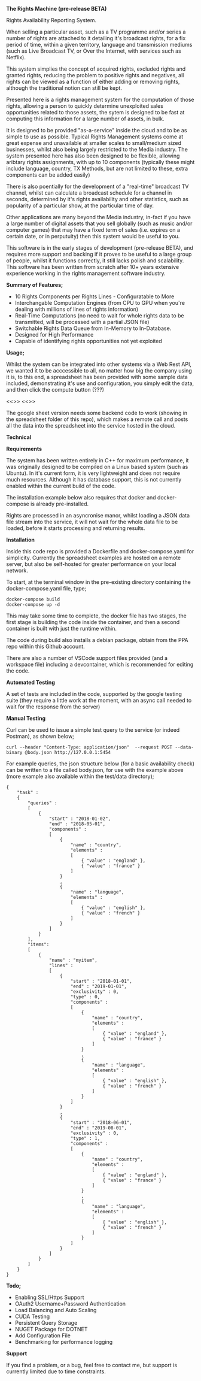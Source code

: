 <b>The Rights Machine (pre-release BETA)</b>

Rights Availability Reporting System.

When selling a particular asset, such as a TV programme and/or series a number of rights are attached to it detailing it's broadcast rights, for a fix period of time, within a given territory, language and transmission mediums (such as Live Broadcast TV, or Over the Internet, with services such as Netflix).

This system simplies the concept of acquired rights, excluded rights and granted rights, reducing the problem to positive rights and negatives, all rights can be viewed as a function of either adding or removing rights, although the traditional notion can still be kept.

Presented here is a rights management system for the computation of those rights, allowing a person to quickly determine unexploited sales opportunities related to those assets, the sytem is designed to be fast at computing this information for a large number of assets, in bulk.

It is designed to be provided "as-a-service" inside the cloud and to be as simple to use as possible.  Typical Rights Management systems come at great expense and unavailable at smaller scales to small/medium sized businesses, whilst also being largely restricted to the Media industry.  The system presented here has also been designed to be flexible, allowing aribtary rights assignments, with up to 10 components (typically these might include language, country, TX Methods, but are not limited to these, extra components can be added easily)

There is also poentially for the development of a "real-time" broadcast TV channel, whilst can calculate a broadcast schedule for a channel in seconds, determined by it's rights availability and other statistics, such as popularity of a particular show, at the particular time of day.

Other applications are many beyond the Media industry, in-fact if you have a large number of digital assets that you sell globally (such as music and/or computer games) that may have a fixed term of sales (i.e. expires on a certain date, or in perputuity) then this system would be useful to you.

This software is in the early stages of development (pre-release BETA), and requires more support and backing if it proves to be useful to a large group of people, whilst it functions correctly, it still lacks polish and scalability.  This software has been written from scratch after 10+ years extensive experience working in the rights management software industry.

<b>Summary of Features;</b>

- 10 Rights Components per Rights Lines - Configuratable to More
- Interchangable Computation Engines (from CPU to GPU when you're dealing with millions of lines of rights information)
- Real-Time Computations (no need to wait for whole rights data to be transmitted, will be processed with a partial JSON file)
- Switchable Rights Data Queue from In-Memory to In-Database.
- Designed for High Performance
- Capable of identifying rights opportunities not yet exploited

<b>Usage;</b>

Whilst the system can be integrated into other systems via a Web Rest API, we wanted it to be acccessible to all, no matter how big the company using it is, to this end, a spreadsheet has been provided with some sample data included, demonstrating it's use and configuration, you simply edit the data, and then click the compute button (???)

<<<google sheets link>>>
<<<excel link>>>

The google sheet version needs some backend code to work (showing in the spreadsheet folder of this repo), which makes a remote call and posts all the data into the spreadsheet into the service hosted in the cloud.

<b>Technical</b>

<b>Requirements</b>

The system has been written entirely in C++ for maximum performance, it was originally designed to be compiled on a Linux based system (such as Ubuntu).  In it's current form, it is very lightweight and does not require much resources.  Although it has database support, this is not currently enabled within the current build of the code.

The installation example below also requires that docker and docker-compose is already pre-installed.

Rights are processed in an asyncronise manor, whilst loading a JSON data file stream into the service, it will not wait for the whole data file to be loaded, before it starts processing and returning results.

<b>Installation</b>

Inside this code repo is provided a Dockerfile and docker-compose.yaml for simplicity. Currently the spreadsheet examples are hosted on a remote server, but also be self-hosted for greater performance on your local network.

To start, at the terminal window in the pre-existing directory containing the docker-compose.yaml file, type;

```
docker-compose build
docker-compose up -d
```

This may take some time to complete, the docker file has two stages, the first stage is building the code inside the container, and then a second container is built with just the runtime within.

The code during build also installs a debian package, obtain from the PPA repo within this Github account.

There are also a number of VSCode support files provided (and a workspace file) including a devcontainer, which is recommended for editing the code.

<b>Automated Testing</b>

A set of tests are included in the code, supported by the google testing suite (they require a little work at the moment, with an async call needed to wait for the response from the server)

<b>Manual Testing</b>

Curl can be used to issue a simple test query to the service (or indeed Postman), as shown below;

```
curl --header "Content-Type: application/json"  --request POST --data-binary @body.json http://127.0.0.1:5454
```

For example queries, the json structure below (for a basic availability check) can be written to a file called body.json, for use with the example above (more example also available within the test/data directory);

```
{
	"task" :
	{
		"queries" :
		[
			{
				"start" : "2018-01-02",
				"end" : "2018-05-01",
				"components" :
				[
					{
						"name" : "country",
						"elements" :
						[
							{ "value" : "england" },
							{ "value" : "france" }
						]
					}
					,
					{
						"name" : "language",
						"elements" :
						[
							{ "value" : "english" },
							{ "value" : "french" }
						]
					}
				]
			}
		],
		"items":
		[
			{
				"name" : "myitem",
				"lines" :
				[
					{
						"start" : "2018-01-01",
						"end" : "2019-01-01",
						"exclusivity" : 0,
						"type" : 0,
						"components" :
						[
							{
								"name" : "country",
								"elements" :
								[
									{ "value" : "england" },
									{ "value" : "france" }
								]
							}
							,
							{
								"name" : "language",
								"elements" :
								[
									{ "value" : "english" },
									{ "value" : "french" }
								]
							}
						]
					}
					,
					{
						"start" : "2018-06-01",
						"end" : "2019-08-01",
						"exclusivity" : 0,
						"type" : 1,
						"components" :
						[
							{
								"name" : "country",
								"elements" :
								[
									{ "value" : "england" },
									{ "value" : "france" }
								]
							}
							,
							{
								"name" : "language",
								"elements" :
								[
									{ "value" : "english" },
									{ "value" : "french" }
								]
							}
						]
					}
				]
			}
		]
	}
}
```

<b>Todo;</b>

- Enabling SSL/Https Support 
- OAuth2 Username+Password Authentication
- Load Balancing and Auto Scaling
- CUDA Testing
- Persistent Query Storage
- NUGET Package for DOTNET
- Add Configuration File
- Benchmarking for performance logging

<b>Support</b>

If you find a problem, or a bug, feel free to contact me, but support is currently limited due to time constraints.